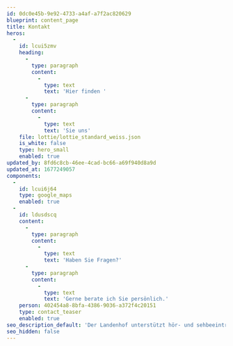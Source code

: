 ```yaml
---
id: 0dc0e45b-9e92-4733-a4af-a7f2ac820629
blueprint: content_page
title: Kontakt
heros:
  -
    id: lcui5zmv
    heading:
      -
        type: paragraph
        content:
          -
            type: text
            text: 'Hier finden '
      -
        type: paragraph
        content:
          -
            type: text
            text: 'Sie uns'
    file: lottie/lottie_standard_weiss.json
    is_white: false
    type: hero_small
    enabled: true
updated_by: 8fd6c8cb-46ee-4cad-bc66-a69f940d8a9d
updated_at: 1677249057
components:
  -
    id: lcui6j64
    type: google_maps
    enabled: true
  -
    id: ldusdscq
    content:
      -
        type: paragraph
        content:
          -
            type: text
            text: 'Haben Sie Fragen?'
      -
        type: paragraph
        content:
          -
            type: text
            text: 'Gerne berate ich Sie persönlich.'
    person: 402454a8-8bfa-4386-9036-a372f4c20151
    type: contact_teaser
    enabled: true
seo_description_default: 'Der Landenhof unterstützt hör- und sehbeeinträchtigte Kinder & Jugendliche in ihrem selbstbestimmten Leben durch Förderung ihrer Fähigkeiten & Entwicklung'
seo_hidden: false
---
```

